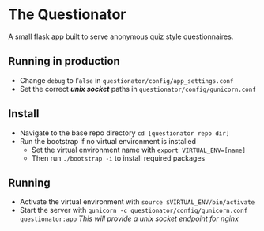 The Questionator
================
A small flask app built to serve anonymous quiz style questionnaires.

## Running in production
- Change `debug` to `False` in `questionator/config/app_settings.conf`
- Set the correct ***unix socket*** paths in `questionator/config/gunicorn.conf`

## Install
- Navigate to the base repo directory `cd [questionator repo dir]`
- Run the bootstrap if no virtual environment is installed
  - Set the virtual environment name with `export VIRTUAL_ENV=[name]`
  - Then run `./bootstrap -i` to install required packages

## Running
- Activate the virtual environment with `source $VIRTUAL_ENV/bin/activate`
- Start the server with `gunicorn -c questionator/config/gunicorn.conf questionator:app` *This will provide a unix socket endpoint for nginx*
